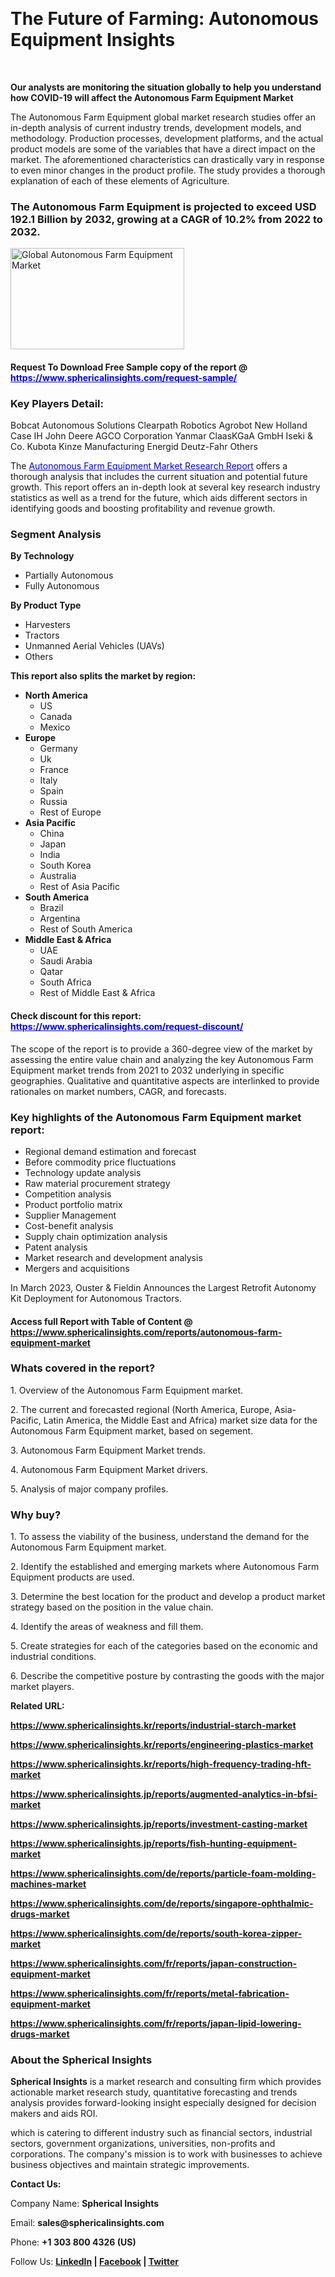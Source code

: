 <p>&nbsp;</p>
<h1><strong>The Future of Farming: Autonomous Equipment Insights</strong></h1>
<p>&nbsp;</p>
<p><strong>Our analysts are monitoring the situation globally to help you understand how COVID-19 will affect the Autonomous Farm Equipment Market</strong></p>
<p>The Autonomous Farm Equipment global market research studies offer an in-depth analysis of current industry trends, development models, and methodology. Production processes, development platforms, and the actual product models are some of the variables that have a direct impact on the market. The aforementioned characteristics can drastically vary in response to even minor changes in the product profile. The study provides a thorough explanation of each of these elements of Agriculture.</p>
<h3>The Autonomous Farm Equipment is projected to exceed USD 192.1 Billion by 2032, growing at a CAGR of 10.2% from 2022 to 2032.</h3>
<p><img src="https://www.sphericalinsights.com/images/rd/afem-r-img.png" alt="Global Autonomous Farm Equipment Market" width="278" height="162" /></p>
<h4>Request To Download Free Sample copy of the report @ <span style="color: #0000ff;"><a style="color: #0000ff;" href="https://www.sphericalinsights.com/request-sample/" target="_blank">https://www.sphericalinsights.com/request-sample/</a></span></h4>
<h3><strong>Key Players Detail:</strong></h3>
<p>Bobcat Autonomous Solutions Clearpath Robotics Agrobot New Holland Case IH John Deere AGCO Corporation Yanmar ClaasKGaA GmbH Iseki &amp; Co. Kubota Kinze Manufacturing Energid Deutz-Fahr Others</p>
<p>The <span style="color: #0000ff;"><a style="color: #0000ff;" href="https://www.sphericalinsights.com/request-discount/" target="_blank">Autonomous Farm Equipment Market Research Report</a></span> offers a thorough analysis that includes the current situation and potential future growth. This report offers an in-depth look at several key research industry statistics as well as a trend for the future, which aids different sectors in identifying goods and boosting profitability and revenue growth.</p>
<h3><strong>Segment Analysis </strong></h3>
<p><strong>By Technology</strong></p>
<ul>
<li>Partially Autonomous</li>
<li>Fully Autonomous</li>
</ul>
<p><strong>By Product Type</strong></p>
<ul>
<li>Harvesters</li>
<li>Tractors</li>
<li>Unmanned Aerial Vehicles (UAVs)</li>
<li>Others</li>
</ul>
<p><strong>This report also splits the market by region:</strong></p>
<ul>
<li><strong>North America</strong>
<ul>
<li>US</li>
<li>Canada</li>
<li>Mexico</li>
</ul>
</li>
<li><strong>Europe</strong>
<ul>
<li>Germany</li>
<li>Uk</li>
<li>France</li>
<li>Italy</li>
<li>Spain</li>
<li>Russia</li>
<li>Rest of Europe</li>
</ul>
</li>
<li><strong>Asia Pacific</strong>
<ul>
<li>China</li>
<li>Japan</li>
<li>India</li>
<li>South Korea</li>
<li>Australia</li>
<li>Rest of Asia Pacific</li>
</ul>
</li>
<li><strong>South America</strong>
<ul>
<li>Brazil</li>
<li>Argentina</li>
<li>Rest of South America</li>
</ul>
</li>
<li><strong>Middle East &amp; Africa</strong>
<ul>
<li>UAE</li>
<li>Saudi Arabia</li>
<li>Qatar</li>
<li>South Africa</li>
<li>Rest of Middle East &amp; Africa</li>
</ul>
</li>
</ul>
<h4>Check discount for this report: <span style="color: #0000ff;"><a style="color: #0000ff;" href="https://www.sphericalinsights.com/request-discount/" target="_blank">https://www.sphericalinsights.com/request-discount/</a></span></h4>
<p>The scope of the report is to provide a 360-degree view of the market by assessing the entire value chain and analyzing the key Autonomous Farm Equipment market trends from 2021 to 2032 underlying in specific geographies. Qualitative and quantitative aspects are interlinked to provide rationales on market numbers, CAGR, and forecasts.</p>
<h3><strong>Key highlights of the Autonomous Farm Equipment market report:</strong></h3>
<ul>
<li>Regional demand estimation and forecast</li>
<li>Before commodity price fluctuations</li>
<li>Technology update analysis</li>
<li>Raw material procurement strategy</li>
<li>Competition analysis</li>
<li>Product portfolio matrix</li>
<li>Supplier Management</li>
<li>Cost-benefit analysis</li>
<li>Supply chain optimization analysis</li>
<li>Patent analysis</li>
<li>Market research and development analysis</li>
<li>Mergers and acquisitions</li>
</ul>
<p>In March 2023, Ouster &amp; Fieldin Announces the Largest Retrofit Autonomy Kit Deployment for Autonomous Tractors.</p>
<h4>Access full Report with Table of Content @ <a href="https://www.sphericalinsights.com/request-discount/" target="_blank">https://www.sphericalinsights.com/reports/autonomous-farm-equipment-market</a></h4>
<h3><strong>Whats covered in the report?</strong></h3>
<p>1. Overview of the Autonomous Farm Equipment market.</p>
<p>2. The current and forecasted regional (North America, Europe, Asia-Pacific, Latin America, the Middle East and Africa) market size data for the Autonomous Farm Equipment market, based on segement.</p>
<p>3. Autonomous Farm Equipment Market trends.</p>
<p>4. Autonomous Farm Equipment Market drivers.</p>
<p>5. Analysis of major company profiles.</p>
<h3><strong>Why buy?</strong></h3>
<p>1. To assess the viability of the business, understand the demand for the Autonomous Farm Equipment market.</p>
<p>2. Identify the established and emerging markets where Autonomous Farm Equipment products are used.</p>
<p>3. Determine the best location for the product and develop a product market strategy based on the position in the value chain.</p>
<p>4. Identify the areas of weakness and fill them.</p>
<p>5. Create strategies for each of the categories based on the economic and industrial conditions.</p>
<p>6. Describe the competitive posture by contrasting the goods with the major market players.</p>
<p><strong>Related URL:</strong></p>
<p><strong><a href="https://www.sphericalinsights.kr/reports/industrial-starch-markethttps://www.sphericalinsights.kr/reports/engineering-plastics-markethttps://www.sphericalinsights.kr/reports/high-frequency-trading-hft-market">https://www.sphericalinsights.kr/reports/industrial-starch-market</a></strong></p>
<p><strong><a href="https://www.sphericalinsights.kr/reports/industrial-starch-markethttps://www.sphericalinsights.kr/reports/engineering-plastics-markethttps://www.sphericalinsights.kr/reports/high-frequency-trading-hft-market">https://www.sphericalinsights.kr/reports/engineering-plastics-market</a></strong></p>
<p><strong><a href="https://www.sphericalinsights.kr/reports/industrial-starch-markethttps://www.sphericalinsights.kr/reports/engineering-plastics-markethttps://www.sphericalinsights.kr/reports/high-frequency-trading-hft-market">https://www.sphericalinsights.kr/reports/high-frequency-trading-hft-market</a></strong></p>
<p><strong><a href="https://www.sphericalinsights.jp/reports/augmented-analytics-in-bfsi-markethttps://www.sphericalinsights.jp/reports/investment-casting-markethttps://www.sphericalinsights.jp/reports/fish-hunting-equipment-market">https://www.sphericalinsights.jp/reports/augmented-analytics-in-bfsi-market</a></strong></p>
<p><strong><a href="https://www.sphericalinsights.jp/reports/augmented-analytics-in-bfsi-markethttps://www.sphericalinsights.jp/reports/investment-casting-markethttps://www.sphericalinsights.jp/reports/fish-hunting-equipment-market">https://www.sphericalinsights.jp/reports/investment-casting-market</a></strong></p>
<p><strong><a href="https://www.sphericalinsights.jp/reports/augmented-analytics-in-bfsi-markethttps://www.sphericalinsights.jp/reports/investment-casting-markethttps://www.sphericalinsights.jp/reports/fish-hunting-equipment-market">https://www.sphericalinsights.jp/reports/fish-hunting-equipment-market</a></strong></p>
<p><strong><a href="https://www.sphericalinsights.com/de/reports/particle-foam-molding-machines-markethttps://www.sphericalinsights.com/de/reports/singapore-ophthalmic-drugs-markethttps://www.sphericalinsights.com/de/reports/south-korea-zipper-market">https://www.sphericalinsights.com/de/reports/particle-foam-molding-machines-market</a></strong></p>
<p><strong><a href="https://www.sphericalinsights.com/de/reports/particle-foam-molding-machines-markethttps://www.sphericalinsights.com/de/reports/singapore-ophthalmic-drugs-markethttps://www.sphericalinsights.com/de/reports/south-korea-zipper-market">https://www.sphericalinsights.com/de/reports/singapore-ophthalmic-drugs-market</a></strong></p>
<p><strong><a href="https://www.sphericalinsights.com/de/reports/particle-foam-molding-machines-markethttps://www.sphericalinsights.com/de/reports/singapore-ophthalmic-drugs-markethttps://www.sphericalinsights.com/de/reports/south-korea-zipper-market">https://www.sphericalinsights.com/de/reports/south-korea-zipper-market</a></strong></p>
<p><strong><a href="https://www.sphericalinsights.com/fr/reports/japan-construction-equipment-markethttps://www.sphericalinsights.com/fr/reports/metal-fabrication-equipment-markethttps://www.sphericalinsights.com/fr/reports/japan-lipid-lowering-drugs-market">https://www.sphericalinsights.com/fr/reports/japan-construction-equipment-market</a></strong></p>
<p><strong><a href="https://www.sphericalinsights.com/fr/reports/japan-construction-equipment-markethttps://www.sphericalinsights.com/fr/reports/metal-fabrication-equipment-markethttps://www.sphericalinsights.com/fr/reports/japan-lipid-lowering-drugs-market">https://www.sphericalinsights.com/fr/reports/metal-fabrication-equipment-market</a></strong></p>
<p><strong><a href="https://www.sphericalinsights.com/fr/reports/japan-construction-equipment-markethttps://www.sphericalinsights.com/fr/reports/metal-fabrication-equipment-markethttps://www.sphericalinsights.com/fr/reports/japan-lipid-lowering-drugs-market">https://www.sphericalinsights.com/fr/reports/japan-lipid-lowering-drugs-market</a></strong></p>
<h3><strong>About the Spherical Insights</strong></h3>
<p><strong>Spherical Insights</strong> is a market research and consulting firm which provides actionable market research study, quantitative forecasting and trends analysis provides forward-looking insight especially designed for decision makers and aids ROI.</p>
<p>which is catering to different industry such as financial sectors, industrial sectors, government organizations, universities, non-profits and corporations. The company's mission is to work with businesses to achieve business objectives and maintain strategic improvements.</p>
<p><strong>Contact Us:</strong></p>
<p>Company Name: <strong>Spherical Insights</strong></p>
<p>Email: <strong>sales@sphericalinsights.com</strong></p>
<p>Phone: <strong>+1 303 800 4326 (US)</strong></p>
<p>Follow Us: <strong><a href="https://www.linkedin.com/company/spherical-insight/"><u>LinkedIn</u></a> | <a href="https://www.facebook.com/sphericalinsights35"><u>Facebook</u></a> | <a href="https://twitter.com/SInsights_US"><u>Twitter</u></a></strong></p>
